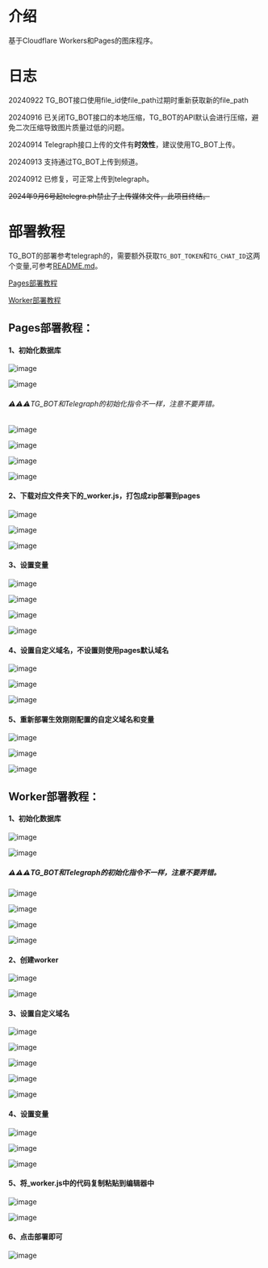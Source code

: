 # 介绍

基于Cloudflare Workers和Pages的图床程序。

# 日志
20240922 TG_BOT接口使用file_id使file_path过期时重新获取新的file_path

20240916 已关闭TG_BOT接口的本地压缩，TG_BOT的API默认会进行压缩，避免二次压缩导致图片质量过低的问题。

20240914 Telegraph接口上传的文件有**时效性**，建议使用TG_BOT上传。

20240913 支持通过TG_BOT上传到频道。

20240912 已修复，可正常上传到telegraph。

~~2024年9月6号起telegra.ph禁止了上传媒体文件，此项目终结。~~

# 部署教程
TG_BOT的部署参考telegraph的，需要额外获取```TG_BOT_TOKEN```和```TG_CHAT_ID```这两个变量,可参考[README.md](https://github.com/0-RTT/telegraph/blob/main/TG_BOT/README.md)。

[Pages部署教程](https://github.com/0-RTT/telegraph?tab=readme-ov-file#pages%E9%83%A8%E7%BD%B2%E6%95%99%E7%A8%8B)

[Worker部署教程](https://github.com/0-RTT/telegraph?tab=readme-ov-file#worker%E9%83%A8%E7%BD%B2%E6%95%99%E7%A8%8B)


## Pages部署教程：

#### 1、初始化数据库
![image](https://kycloud3.koyoo.cn/20240829ab8e7202408291110085598.png)  

 
![image](https://kycloud3.koyoo.cn/20240829dde8f202408291110076344.png)  

###### ⚠️⚠️⚠️TG_BOT和Telegraph的初始化指令不一样，注意不要弄错。

![image](https://kycloud3.koyoo.cn/2024082999a92202408291110079488.png)  

 
![image](http://kycloud3.koyoo.cn/2024082913106202408291111045980.png)  

 
![image](http://kycloud3.koyoo.cn/20240829426e2202408291111415611.png)  


![image](http://kycloud3.koyoo.cn/202408290028f20240829111205448.png)  

#### 2、下载对应文件夹下的_worker.js，打包成zip部署到pages

![image](http://kycloud3.koyoo.cn/20240906d561b202409061706196490.png)  


![image](http://kycloud3.koyoo.cn/2024090635c19202409061709225960.png)  

 
![image](http://kycloud3.koyoo.cn/20240906e636520240906171027282.png)  

#### 3、设置变量

![image](http://kycloud3.koyoo.cn/20240906f0dfe202409061711092668.png)  


![image](http://kycloud3.koyoo.cn/2024090667330202409061711516838.png)  


![image](http://kycloud3.koyoo.cn/20240906f173a202409061713007969.png)  

 
![image](http://kycloud3.koyoo.cn/20240906ed143202409061715165350.png)  

#### 4、设置自定义域名，不设置则使用pages默认域名
![image](http://kycloud3.koyoo.cn/202409068f76a202409061718122696.png)  


![image](http://kycloud3.koyoo.cn/20240906b79a6202409061719043430.png)  


![image](http://kycloud3.koyoo.cn/20240906188f8202409061720032928.png)  

#### 5、重新部署生效刚刚配置的自定义域名和变量

![image](http://kycloud3.koyoo.cn/202409066761e202409061721281588.png)  

 
![image](http://kycloud3.koyoo.cn/2024090677f2320240906172317323.png)  

 
![image](http://kycloud3.koyoo.cn/202409065c29920240906172451915.png)  



## Worker部署教程：
#### 1、初始化数据库
![image](https://kycloud3.koyoo.cn/20240829ab8e7202408291110085598.png)

![image](https://kycloud3.koyoo.cn/20240829dde8f202408291110076344.png)

##### ⚠️⚠️⚠️TG_BOT和Telegraph的初始化指令不一样，注意不要弄错。

![image](https://kycloud3.koyoo.cn/2024082999a92202408291110079488.png)

![image](http://kycloud3.koyoo.cn/2024082913106202408291111045980.png)

![image](http://kycloud3.koyoo.cn/20240829426e2202408291111415611.png)

![image](http://kycloud3.koyoo.cn/202408290028f20240829111205448.png)

#### 2、创建worker
![image](http://kycloud3.koyoo.cn/202408295c74a202408291112222566.png)

![image](http://kycloud3.koyoo.cn/20240829b4a21202408291118209822.png)

#### 3、设置自定义域名
![image](http://kycloud3.koyoo.cn/20240829d5fe4202408291113048235.png)

![image](http://kycloud3.koyoo.cn/20240829f9ecc202408291113197734.png)

![image](http://kycloud3.koyoo.cn/2024082997a84202408291113394516.png)

![image](http://kycloud3.koyoo.cn/202408294223e202408291114234528.png)

![image](http://kycloud3.koyoo.cn/202408294def5202408291113564340.png)

#### 4、设置变量
![image](http://kycloud3.koyoo.cn/20240829ee47f202408291114436925.png)

![image](http://kycloud3.koyoo.cn/202409068a32a202409061653566339.png)

![image](http://kycloud3.koyoo.cn/20240829acccf202408291119324308.png)

#### 5、将_worker.js中的代码复制粘贴到编辑器中
![image](http://kycloud3.koyoo.cn/202408299f1cf202408291115372291.png)

![image](http://kycloud3.koyoo.cn/2024082995808202408291115555979.png)

#### 6、点击部署即可
![image](http://kycloud3.koyoo.cn/20240829a4d5f202408291117024227.png)
